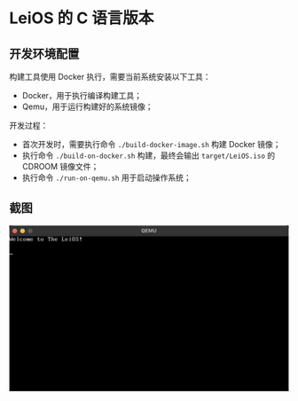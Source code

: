 # LeiOS 的 C 语言版本

## 开发环境配置

构建工具使用 Docker 执行，需要当前系统安装以下工具：

- Docker，用于执行编译构建工具；
- Qemu，用于运行构建好的系统镜像；

开发过程：

- 首次开发时，需要执行命令 `./build-docker-image.sh` 构建 Docker 镜像；
- 执行命令 `./build-on-docker.sh` 构建，最终会输出 `target/LeiOS.iso` 的 CDROOM 镜像文件；
- 执行命令 `./run-on-qemu.sh` 用于启动操作系统；

## 截图

![屏幕截图](screenshot.png)
